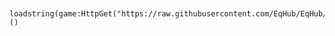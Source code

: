 ```         


loadstring(game:HttpGet("https://raw.githubusercontent.com/EqHub/EqHub/main/Main/script/Stunt%20Simulator"))()




 
```









